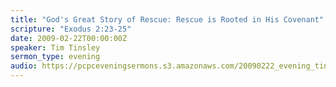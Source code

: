 ```yaml
---
title: "God's Great Story of Rescue: Rescue is Rooted in His Covenant"
scripture: "Exodus 2:23-25"
date: 2009-02-22T00:00:00Z
speaker: Tim Tinsley
sermon_type: evening
audio: https://pcpceveningsermons.s3.amazonaws.com/20090222_evening_tinsley.mp3 
---
```



